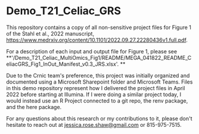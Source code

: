 # Demo_T21_Celiac_GRS
 
This repository contains a copy of all non-sensitive project files for Figure 1 of the Stahl et al., 2022 manuscript, https://www.medrxiv.org/content/10.1101/2022.09.27.22280436v1.full.pdf.

For a description of each input and output file for Figure 1, please see **'/Demo_T21_Celiac_MultiOmics_Fig1/README/MEGA_041822_README_CeliacGRS_Fig1_InOut_Manifest_v0.3_JRS.xlsx'. **

Due to the Crnic team's preference, this project was initially organized and documented using a Microsoft Sharepoint folder and Microsoft Teams. Files in this demo repository represent how I delivered the project files in April 2022 before starting at Illumina. If I were doing a similar project today, I would instead use an R Project connected to a git repo, the renv package, and the here package.

For any questions about this research or my contributions to it, please don't hesitate to reach out at jessica.rose.shaw@gmail.com or 815-975-7515.
